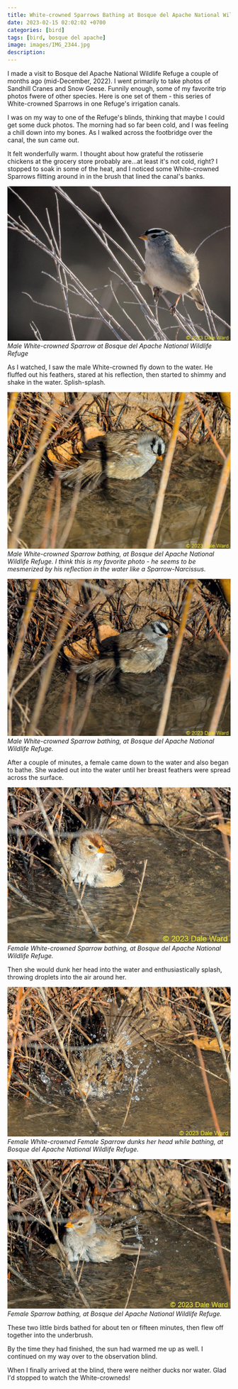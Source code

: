 ```yaml
---
title: White-crowned Sparrows Bathing at Bosque del Apache National Wildlife Refuge
date: 2023-02-15 02:02:02 +0700
categories: [bird]
tags: [bird, bosque del apache]
image: images/IMG_2344.jpg
description:
---
```


I made a visit to Bosque del Apache National Wildlife Refuge a couple of months ago (mid-December, 2022). I went primarily to take photos of Sandhill Cranes and Snow Geese. Funnily enough, some of my favorite trip photos fwere of other species. Here is one set of them - this series of White-crowned Sparrows in one Refuge's irrigation canals.

I was on my way to one of the Refuge's blinds, thinking that maybe I could get some duck photos. The morning had so far been cold, and I was feeling a chill down into my bones. As I walked across the footbridge over the canal, the sun came out.

It felt wonderfully warm. I thought about how grateful the rotisserie chickens at the grocery store probably are...at least it's not cold, right? I stopped to soak in some of the heat, and I noticed some White-crowned Sparrows flitting around in in the brush that lined the canal's banks.

![picture](images/IMG_2359.jpg)
*Male White-crowned Sparrow at Bosque del Apache National Wildlife Refuge*

As I watched, I saw the male White-crowned fly down to the water. He fluffed out his feathers, stared at his reflection, then started to shimmy and shake in the water. Splish-splash.

![picture](images/IMG_2344.jpg)
*Male White-crowned Sparrow bathing, at Bosque del Apache National Wildlife Refuge. I think this is my favorite photo - he seems to be mesmerized by his reflection in the water like a Sparrow-Narcissus.*

![picture](images/IMG_2342.jpg)
*Male White-crowned Sparrow bathing, at Bosque del Apache National Wildlife Refuge.*

After a couple of minutes, a female came down to the water and also began to bathe. She waded out into the water until her breast feathers were spread across the surface.

![picture](images/IMG_2333.jpg)
*Female White-crowned Sparrow bathing, at Bosque del Apache National Wildlife Refuge.*

Then she would dunk her head into the water and enthusiastically splash, throwing droplets into the air around her.

![picture](images/IMG_2331.jpg)
*Female White-crowned Female Sparrow dunks her head while bathing, at Bosque del Apache National Wildlife Refuge.*

![picture](images/IMG_2326.jpg)
*Female Sparrow bathing, at Bosque del Apache National Wildlife Refuge.*

These two little birds bathed for about ten or fifteen minutes, then flew off together into the underbrush.

By the time they had finished, the sun had warmed me up as well. I continued on my way over to the observation blind.

When I finally arrived at the blind, there were neither ducks nor water. Glad I'd stopped to watch the White-crowneds!
